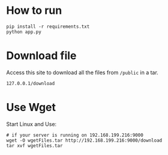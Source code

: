 # How to run

```
pip install -r requirements.txt
python app.py
```

# Download file

Access this site to download all the files from `/public` in a tar.

```
127.0.0.1/download
```
# Use Wget

Start Linux and Use:

```
# if your server is running on 192.168.199.216:9000
wget -O wgetFiles.tar http://192.168.199.216:9000/download
tar xvf wgetFiles.tar
```

